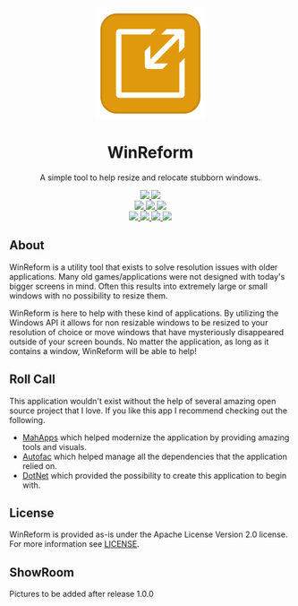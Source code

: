 <div align="center">
    <a href="https://github.com/AKruimink/WinReform">
        <img alt="WinReform" height="200" width="200" src="https://raw.githubusercontent.com/AKruimink/WinReform/develop/docs/logo.png">
    </a>
    <h1>WinReform</h1>
    <p>
        A simple tool to help resize and relocate stubborn windows.
    </p>
    <!-- Project Info Badges -->
    <a href="https://github.com/nblockchain/AKruimink/WinReform/develop/LICENCE.md">
        <img src="https://img.shields.io/github/license/AKruimink/WinReform.svg?style=flat-square">
    </a>
    <a href="https://github.com/AKruimink/WinReform/releases/latest">
        <img src="https://img.shields.io/github/release/AKruimink/WinReform.svg?style=flat-square">
    </a>
    <br>
    <!-- CD/CI Badges-->
    <a href="https://github.com/AKruimink/WinReform/actions?query=workflow%3A%22master-build%22">
        <img src="https://github.com/AKruimink/WinReform/workflows/Test%20and%20Build/badge.svg?branch=master">
    </a>
    <a href="https://github.com/AKruimink/WinReform/actions?query=workflow%3A%22develop-build%22">
        <img src="https://github.com/AKruimink/WinReform/workflows/Test%20and%20Build/badge.svg?branch=develop">
    </a>
    <a href="https://github.com/AKruimink/WinReform/actions?query=workflow%3A%22unit-tests%22">
        <img src="https://github.com/AKruimink/WinReform/workflows/Test%20and%20Build/badge.svg?branch=master">
    </a>
    <br>
    <!--Issues and Pull Request Badges -->
    <a href="https://github.com/AKruimink/WinReform/issues">
        <img src="https://img.shields.io/github/issues-raw/AKruimink/WinReform.svg?style=flat-square">
    </a>
    <a href="https://github.com/AKruimink/WinReform/issues">
        <img src="https://img.shields.io/github/issues-closed-raw/AKruimink/WinReform.svg?style=flat-square">
    </a>
    <a href="https://github.com/AKruimink/WinReform/pulls">
        <img src="https://img.shields.io/github/issues-pr-raw/AKruimink/WinReform.svg?style=flat-square">
    </a>
    <a href="https://github.com/AKruimink/WinReform/pulls">
        <img src="https://img.shields.io/github/issues-pr-closed-raw/AKruimink/WinReform.svg?style=flat-square">
    </a>
  </a>
</div>

## About
WinReform is a utility tool that exists to solve resolution issues with older applications.
Many old games/applications were not designed with today's bigger screens in mind. 
Often this results into extremely large or small windows with no possibility to resize them.

WinReform is here to help with these kind of applications. 
By utilizing the Windows API it allows for non resizable windows to be resized to your resolution of choice or move windows that have mysteriously disappeared outside of your screen bounds.
No matter the application, as long as it contains a window, WinReform will be able to help!


## Roll Call
This application wouldn't exist without the help of several amazing open source project that I love. If you like this app I recommend checking out the following.

 - [MahApps](https://github.com/MahApps/MahApps.Metro) which helped modernize the application by providing amazing tools and visuals.
 - [Autofac](https://github.com/autofac/Autofac) which helped manage all the dependencies that the application relied on.
 - [DotNet](https://github.com/dotnet/core) which provided the possibility to create this application to begin with.

## License
WinReform is provided as-is under the Apache License Version 2.0 license. For more information see [LICENSE](./LICENSE.md).

## ShowRoom
Pictures to be added after release 1.0.0
